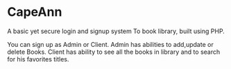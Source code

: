 # CapeAnn

A basic yet secure login and signup system To book library, built using PHP.

You can sign up as Admin or Client.
Admin has abilities to add,update or delete Books.
Client has ability to see all the books in library and to search for his favorites titles.
